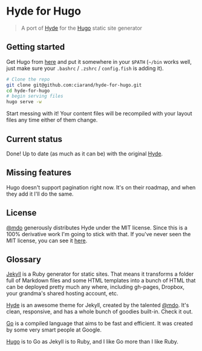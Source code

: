Hyde for Hugo
=============
>A port of [Hyde][hyde] for the [Hugo][hugo] static site generator

[hyde]: https://github.com/poole/hyde
[hugo]: https://github.com/spf13/hugo

Getting started
---------------
Get Hugo from [here][get-hugo] and put it somewhere in your `$PATH` (`~/bin`
works well, just make sure your `.bashrc` / `.zshrc` / `config.fish` is adding
it).

[get-hugo]: https://github.com/spf13/hugo/releases

```bash
# Clone the repo
git clone git@github.com:ciarand/hyde-for-hugo.git
cd hyde-for-hugo
# begin serving files
hugo serve -w
```

Start messing with it! Your content files will be recompiled with your layout
files any time either of them change.

Current status
--------------
Done! Up to date (as much as it can be) with the original [Hyde][hyde].

Missing features
----------------
Hugo doesn't support pagination right now. It's on their roadmap, and when they
add it I'll do the same.

License
-------
[@mdo][mdo] generously distributes Hyde under the MIT license. Since this is a
100% derivative work I'm going to stick with that. If you've never seen the MIT
license, you can see it [here][license].

[mdo]: https://github.com/mdo
[hugo-license]: https://github.com/spf13/hugo/blob/master/LICENSE.md
[license]: /LICENSE.md

Glossary
--------
[Jekyll][jekyll] is a Ruby generator for static sites. That means it transforms
a folder full of Markdown files and some HTML templates into a bunch of HTML
that can be deployed pretty much any where, including gh-pages, Dropbox, your
grandma's shared hosting account, etc.

[Hyde][hyde] is an awesome theme for Jekyll, created by the talented
[@mdo][mdo]. It's clean, responsive, and has a whole bunch of goodies built-in.
Check it out.

[Go][go] is a compiled language that aims to be fast and efficient. It was
created by some very smart people at Google.

[Hugo][hugo] is to Go as Jekyll is to Ruby, and I like Go more than I like Ruby.

[jekyll]: http://jekyllrb.com/
[go]: http://golang.org/
